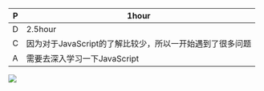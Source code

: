 | P | 1hour  |
|  ----  | ----  |
| D | 2.5hour |
| C | 因为对于JavaScript的了解比较少，所以一开始遇到了很多问题 |
| A | 需要去深入学习一下JavaScript |



![](https://s3.cn-north-1.amazonaws.com.cn/tws-upload/images/1595349235505-aa542bbe-ae8e-4cd0-8a0a-9f8cae89b53a.jpg)
